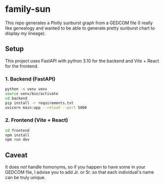# family-sun
This repo generates a Plotly sunburst graph from a GEDCOM file (I really like genealogy and wanted to be able to generate pretty sunburst chart to display my lineage).

## Setup
This project uses FastAPI with python 3.10 for the backend and Vite + React for the frontend.

### 1. Backend (FastAPI)
```bash
python -m venv venv
source venv/bin/activate
cd backend
pip install -r requirements.txt
uvicorn main:app --reload --port 5000
```

### 2. Frontend (Vite + React)
```bash
cd frontend
npm install
npm run dev
```

## Caveat
It does _not_ handle homonyms, so if you happen to have some in your GEDCOM file, I advise you to add Jr. or Sr. so that each individual's name can be truly unique.
